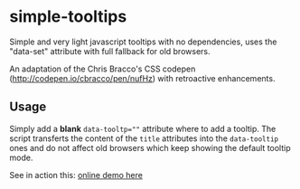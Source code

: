 # simple-tooltips

Simple and very light javascript tooltips with no dependencies, uses the "data-set" attribute with full fallback for old browsers.

An adaptation of the Chris Bracco's CSS codepen (http://codepen.io/cbracco/pen/nufHz) with retroactive enhancements.

## Usage

Simply add a **blank** `data-tooltp=""` attribute where to add a tooltip. The script transferts the content of the `title` attributes into the `data-tooltip` ones and do not affect old browsers which keep showing the default tooltip mode.

See in action this: [online demo here](http://jsfiddle.net/1js5x9v7/2/)
